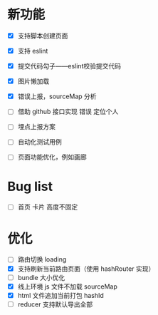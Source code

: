# 新功能

- [x] 支持脚本创建页面
- [x] 支持 eslint
- [x] 提交代码勾子——eslint校验提交代码
- [x] 图片懒加载
- [x] 错误上报，sourceMap 分析
- [ ] 借助 github 接口实现 错误 定位个人
- [ ] 埋点上报方案
- [ ] 自动化测试用例
- [ ] 页面功能优化，例如画廊



# Bug list
- [ ] 首页 卡片 高度不固定


# 优化
- [ ] 路由切换 loading
- [x] 支持刷新当前路由页面（使用 hashRouter 实现）
- [ ] bundle 大小优化
- [x] 线上环境 js 文件不加载 sourceMap
- [x] html 文件追加当前打包 hashId
- [ ] reducer 支持默认导出全部